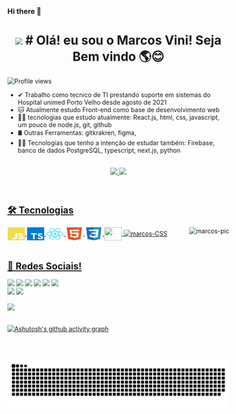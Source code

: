 ### Hi there 👋

<!--
**ProgramSantos/ProgramSantos** is a ✨ _special_ ✨ repository because its `README.md` (this file) appears on your GitHub profile.

Here are some ideas to get you started:

- 🔭 I’m currently working on ...
- 🌱 I’m currently learning ...
- 👯 I’m looking to collaborate on ...
- 🤔 I’m looking for help with ...
- 💬 Ask me about ...
- 📫 How to reach me: ...
- 😄 Pronouns: ...
- ⚡ Fun fact: ...
-->




<h1 align="center">
   <img src="https://media.giphy.com/media/hvRJCLFzcasrR4ia7z/giphy.gif" width="28">
   # Olá! eu sou o Marcos Vini! Seja Bem vindo 🌎😊 
   
</h1>
 
 <p align="left"> <img src="https://komarev.com/ghpvc/?username=marcoscode404&color=yellow" alt="Profile views" /> </p>

 
-  ✔  Trabalho como tecnico de TI prestando suporte em sistemas do Hospital unimed Porto Velho desde agosto de 2021
- 🐱‍ Atualmente estudo Front-end como base de desenvolvimento web
- 🐱‍👤 tecnologias que estudo atualmente: React.js, html, css, javascript, um pouco de node.js, git, github
- 🛢  Outras Ferramentas: gitkrakren, figma,
- 🐱‍🏍 Tecnologias  que tenho a intenção de estudar também: Firebase, banco de dados PostgreSQL, typescript, next.js, python

 <br />

<div  align="center" >
  <a href="https://github.com/marcoscode404">
  <img  height="180em" src="https://github-readme-stats.vercel.app/api?username=marcoscode404&show_icons=true&theme=dracula&include_all_commits=true&count_private=true"/>
  <img  height="180em" src="https://github-readme-stats.vercel.app/api/top-langs/?username=marcoscode404&layout=compact&langs_count=7&theme=dracula"/>
</div>
 
 <br />

  
<!-- imagens das linguagens  -->
 <div style="display: inline_block"><br>
  <h2>🛠 Tecnologias</h2>
  <img align="center" alt="marcos-js" height="30" width="40" src="https://raw.githubusercontent.com/devicons/devicon/master/icons/javascript/javascript-plain.svg">
  <img align="center" alt="marcos-Ts" height="30" width="40" src="https://raw.githubusercontent.com/devicons/devicon/master/icons/typescript/typescript-plain.svg">
  <img align="center" alt="marcos-React" height="30" width="40" src="https://raw.githubusercontent.com/devicons/devicon/master/icons/react/react-original.svg">
  <img align="center" alt="marcos-HTML" height="30" width="40" src="https://raw.githubusercontent.com/devicons/devicon/master/icons/html5/html5-original.svg">
  <img align="center" alt="marcos-CSS" height="30" width="40" src="https://raw.githubusercontent.com/devicons/devicon/master/icons/css3/css3-original.svg">
  <img src="https://cdn.jsdelivr.net/gh/devicons/devicon/icons/bootstrap/bootstrap-plain-wordmark.svg" height="30" width="40" align="center" />
  <img align="center" alt="marcos-CSS" height="30" width="40" src="https://img.shields.io/badge/git-%23F05033.svg?style=for-the-badge&logo=git&logoColor=white">                   
  
  
  <img align="right" alt="marcos-pic" height="90" style="border-radius:50;" src="https://res.cloudinary.com/mahenrique94/image/upload/v1549717030/gif-bob-esponja-restaurante-pensando_bpy2ws.gif">
</div>
   </br>
<!--  / -->
  
  
<!-- redes sociais   -->
  <div>
   <h2>🎥 Redes Sociais!</h2>
    <a href="#" target="_blank"><img src="https://img.shields.io/badge/YouTube-FF0000?style=for-the-badge&logo=youtube&logoColor=white" target="_blank"></a>
  <a href="https://instagram.com/marcosviniicode" target="_blank"><img src="https://img.shields.io/badge/-Instagram-%23E4405F?style=for-the-badge&logo=instagram&logoColor=white" target="_blank"></a>
 	<a href="#" target="_blank"><img src="https://img.shields.io/badge/Twitch-9146FF?style=for-the-badge&logo=twitch&logoColor=white" target="_blank"></a>
 <a href="https://discord.com/channels/@me" target="_blank"><img src="https://img.shields.io/badge/Discord-7289DA?style=for-the-badge&logo=discord&logoColor=white" target="_blank"></a> 
  <a href = "https://marcosviniciuspgerogov253@gmail.com"><img src="https://img.shields.io/badge/-Gmail-%23333?style=for-the-badge&logo=gmail&logoColor=white" target="_blank"></a>
  <a href="https://www.linkedin.com/in/marcos-vini-984903181/" target="_blank"><img src="https://img.shields.io/badge/-LinkedIn-%230077B5?style=for-the-badge&logo=linkedin&logoColor=white" target="_blank"></a> 
   <a href="https://www.facebook.com/Marcos.Code1999" target="_blank"><img src"https://img.shields.io/badge/Facebook-1877F2?style=for-the-badge&logo=facebook&logoColor=white" target="_blank"></a>
  </div>
 
  <div>
    <a href="#" target="_blank"><img src="https://img.shields.io/badge/Messenger-00B2FF?style=for-the-badge&logo=messenger&logoColor=white" target="_blank"></a>
    <a href="#" target="_blank"><img src="https://img.shields.io/badge/Facebook-%231877F2.svg?style=for-the-badge&logo=Facebook&logoColor=white"   target="_blank"></a>

  </div>
<!-- /  -->
 </br>
 <img width="500em" src="https://github-readme-twitter-gazf.vercel.app/api?id=maykbrito&layout=wide&show_reply=off&show_retweet=off" />

 ##
 [![Ashutosh's github activity graph](https://activity-graph.herokuapp.com/graph?username=marcoscode404&theme=dracula)](https://github.com/ashutosh00710/github-readme-activity-graph&theme=dracula)
 
 </br>
 </br>
 
<!--  cobrinha  -->
  ![Snake animation](https://github.com/ProgramSantos/ProgramSantos/blob/output/github-contribution-grid-snake.svg)
